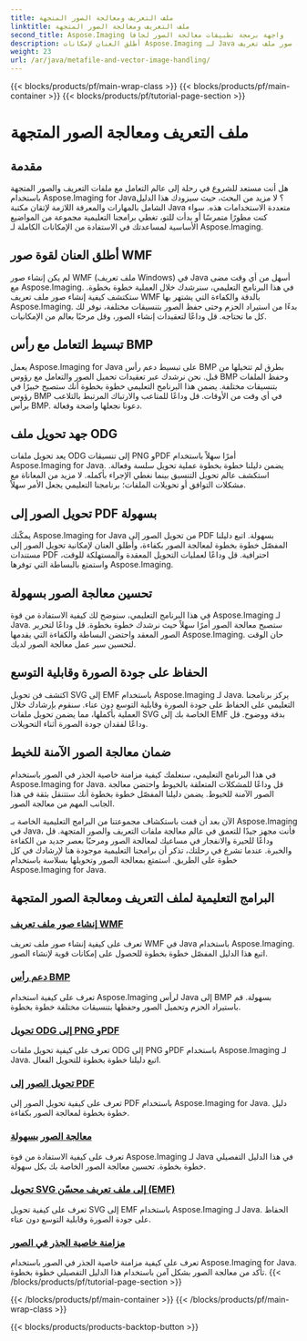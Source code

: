 ```yaml
---
title: ملف التعريف ومعالجة الصور المتجهة
linktitle: ملف التعريف ومعالجة الصور المتجهة
second_title: Aspose.Imaging واجهة برمجة تطبيقات معالجة الصور لجافا
description: أطلق العنان لإمكانات Aspose.Imaging لـ Java من خلال برامجنا التعليمية خطوة بخطوة. يمكنك إنشاء صور ملف تعريف WMF والتعامل مع رؤوس BMP والمزيد بسهولة.
weight: 23
url: /ar/java/metafile-and-vector-image-handling/
---
```


{{< blocks/products/pf/main-wrap-class >}}
{{< blocks/products/pf/main-container >}}
{{< blocks/products/pf/tutorial-page-section >}}

# ملف التعريف ومعالجة الصور المتجهة

## مقدمة

هل أنت مستعد للشروع في رحلة إلى عالم التعامل مع ملفات التعريف والصور المتجهة باستخدام Aspose.Imaging for Java؟ لا مزيد من البحث، حيث سيزودك هذا الدليل الشامل بالمهارات والمعرفة اللازمة لإتقان مكتبة Java متعددة الاستخدامات هذه. سواء كنت مطورًا متمرسًا أو بدأت للتو، تغطي برامجنا التعليمية مجموعة من المواضيع الأساسية لمساعدتك في الاستفادة من الإمكانات الكاملة لـ Aspose.Imaging.

## أطلق العنان لقوة صور WMF

لم يكن إنشاء صور WMF (ملف تعريف Windows) في Java أسهل من أي وقت مضى مع Aspose.Imaging. في هذا البرنامج التعليمي، سنرشدك خلال العملية خطوة بخطوة. ستكتشف كيفية إنشاء صور ملف تعريف WMF بالدقة والكفاءة التي يشتهر بها Aspose.Imaging. بدءًا من استيراد الحزم وحتى حفظ الصور بتنسيقات مختلفة، نوفر لك كل ما تحتاجه. قل وداعًا لتعقيدات إنشاء الصور، وقل مرحبًا بعالم من الإمكانيات.

## تبسيط التعامل مع رأس BMP

يعمل Aspose.Imaging for Java على تبسيط دعم رأس BMP بطرق لم تتخيلها من قبل. نحن نرشدك عبر تعقيدات تحميل الصور والتعامل مع رؤوس BMP وحفظ الملفات بتنسيقات مختلفة. يضمن هذا البرنامج التعليمي خطوة بخطوة أنك ستصبح خبيرًا في رؤوس BMP في أي وقت من الأوقات. قل وداعًا للمتاعب والارتباك المرتبط بالتلاعب برأس BMP. دعونا نجعلها واضحة وفعالة.

## جهد تحويل ملف ODG

يعد تحويل ملفات ODG إلى تنسيقات PNG وPDF أمرًا سهلاً باستخدام Aspose.Imaging for Java. يضمن دليلنا خطوة بخطوة عملية تحويل سلسة وفعالة. استكشف عالم تحويل التنسيق بينما نغطي الإجراء بأكمله. لا مزيد من المعاناة مع مشكلات التوافق أو تحويلات الملفات؛ برنامجنا التعليمي يجعل الأمر سهلاً.

## تحويل الصور إلى PDF بسهولة

يمكّنك Aspose.Imaging for Java من تحويل الصور إلى PDF بسهولة. اتبع دليلنا المفصّل خطوة بخطوة لمعالجة الصور بكفاءة، وأطلق العنان لإمكانية تحويل الصور إلى مستندات PDF احترافية. قل وداعًا لعمليات التحويل المعقدة والمستهلكة للوقت، واستمتع بالبساطة التي توفرها Aspose.Imaging.

## تحسين معالجة الصور بسهولة

في هذا البرنامج التعليمي، سنوضح لك كيفية الاستفادة من قوة Aspose.Imaging لـ Java. ستصبح معالجة الصور أمرًا سهلاً حيث نرشدك خطوة بخطوة. قل وداعًا لتحرير الصور المعقد واحتضن البساطة والكفاءة التي يقدمها Aspose.Imaging. حان الوقت لتحسين سير عمل معالجة الصور لديك.

## الحفاظ على جودة الصورة وقابلية التوسع

اكتشف فن تحويل SVG إلى EMF باستخدام Aspose.Imaging لـ Java. يركز برنامجنا التعليمي على الحفاظ على جودة الصورة وقابلية التوسع دون عناء. سنقوم بإرشادك خلال العملية بأكملها، مما يضمن تحويل ملفات SVG الخاصة بك إلى EMF بدقة ووضوح. قل وداعًا لفقدان جودة الصورة أثناء التحويلات.

## ضمان معالجة الصور الآمنة للخيط

في هذا البرنامج التعليمي، سنعلمك كيفية مزامنة خاصية الجذر في الصور باستخدام Aspose.Imaging for Java. قل وداعًا للمشكلات المتعلقة بالخيوط واحتضن معالجة الصور الآمنة للخيوط. يضمن دليلنا المفصّل خطوة بخطوة أنك ستتنقل بثقة في هذا الجانب المهم من معالجة الصور.

الآن بعد أن قمت باستكشاف مجموعتنا من البرامج التعليمية الخاصة بـ Aspose.Imaging في Java، فأنت مجهز جيدًا للتعمق في عالم معالجة ملفات التعريف والصور المتجهة. قل وداعًا للحيرة والانفجار في مساعيك لمعالجة الصور ومرحبًا بعصر جديد من الكفاءة والخبرة. عندما تشرع في رحلتك، تذكر أن برامجنا التعليمية موجودة هنا لإرشادك في كل خطوة على الطريق. استمتع بمعالجة الصور وتحويلها بسلاسة باستخدام Aspose.Imaging for Java.
## البرامج التعليمية لملف التعريف ومعالجة الصور المتجهة
### [إنشاء صور ملف تعريف WMF](./generate-wmf-metafile-images/)
تعرف على كيفية إنشاء صور ملف تعريف WMF في Java باستخدام Aspose.Imaging. اتبع هذا الدليل المفصّل خطوة بخطوة للحصول على إمكانات قوية لإنشاء الصور.
### [دعم رأس BMP](./bmp-header-support/)
تعرف على كيفية استخدام Aspose.Imaging لرأس Java إلى BMP بسهولة. قم باستيراد الحزم وتحميل الصور وحفظها بتنسيقات مختلفة خطوة بخطوة.
### [تحويل ODG إلى PNG وPDF](./odg-file-format-support/)
تعرف على كيفية تحويل ملفات ODG إلى PNG وPDF باستخدام Aspose.Imaging لـ Java. اتبع دليلنا خطوة بخطوة للتحويل الفعال.
### [تحويل الصور إلى PDF](./pdf-dpi-settings-configuration/)
تعرف على كيفية تحويل الصور إلى PDF باستخدام Aspose.Imaging for Java. دليل خطوة بخطوة لمعالجة الصور بكفاءة.
### [معالجة الصور بسهولة](./otg-file-format-support/)
تعرف على كيفية الاستفادة من قوة Aspose.Imaging لـ Java في هذا الدليل التفصيلي خطوة بخطوة. تحسين معالجة الصور الخاصة بك بكل سهولة.
### [تحويل SVG إلى ملف تعريف محسّن (EMF)](./convert-svg-to-enhanced-metafile/)
تعرف على كيفية تحويل SVG إلى EMF باستخدام Aspose.Imaging لـ Java. الحفاظ على جودة الصورة وقابلية التوسع دون عناء.
### [مزامنة خاصية الجذر في الصور](./synchronize-root-property-in-images/)
تعرف على كيفية مزامنة خاصية الجذر في الصور باستخدام Aspose.Imaging for Java. تأكد من معالجة الصور بشكل آمن باستخدام هذا الدليل التفصيلي خطوة بخطوة.
{{< /blocks/products/pf/tutorial-page-section >}}

{{< /blocks/products/pf/main-container >}}
{{< /blocks/products/pf/main-wrap-class >}}

{{< blocks/products/products-backtop-button >}}
